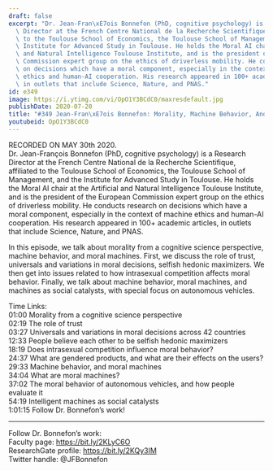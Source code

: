 ```yaml
---
draft: false
excerpt: "Dr. Jean-Fran\xE7ois Bonnefon (PhD, cognitive psychology) is a Research\
  \ Director at the French Centre National de la Recherche Scientifique, affiliated\
  \ to the Toulouse School of Economics, the Toulouse School of Management, and the\
  \ Institute for Advanced Study in Toulouse. He holds the Moral AI chair at the Artificial\
  \ and Natural Intelligence Toulouse Institute, and is the president of the European\
  \ Commission expert group on the ethics of driverless mobility. He conducts research\
  \ on decisions which have a moral component, especially in the context of machine\
  \ ethics and human-AI cooperation. His research appeared in 100+ academic articles,\
  \ in outlets that include Science, Nature, and PNAS."
id: e349
image: https://i.ytimg.com/vi/OpO1Y3BCdC0/maxresdefault.jpg
publishDate: 2020-07-20
title: "#349 Jean-Fran\xE7ois Bonnefon: Morality, Machine Behavior, And Moral Machines"
youtubeid: OpO1Y3BCdC0
---
```

RECORDED ON MAY 30th 2020.  
Dr. Jean-François Bonnefon (PhD, cognitive psychology) is a Research Director at the French Centre National de la Recherche Scientifique, affiliated to the Toulouse School of Economics, the Toulouse School of Management, and the Institute for Advanced Study in Toulouse. He holds the Moral AI chair at the Artificial and Natural Intelligence Toulouse Institute, and is the president of the European Commission expert group on the ethics of driverless mobility. He conducts research on decisions which have a moral component, especially in the context of machine ethics and human-AI cooperation. His research appeared in 100+ academic articles, in outlets that include Science, Nature, and PNAS.

In this episode, we talk about morality from a cognitive science perspective, machine behavior, and moral machines. First, we discuss the role of trust, universals and variations in moral decisions, selfish hedonic maximizers. We then get into issues related to how intrasexual competition affects moral behavior. Finally, we talk about machine behavior, moral machines, and machines as social catalysts, with special focus on autonomous vehicles.

Time Links:  
01:00  Morality from a cognitive science perspective  
02:19  The role of trust  
03:27  Universals and variations in moral decisions across 42 countries  
12:33  People believe each other to be selfish hedonic maximizers  
18:19  Does intrasexual competition influence moral behavior?  
24:37  What are gendered products, and what are their effects on the users?  
29:33  Machine behavior, and moral machines  
34:04  What are moral machines?  
37:02  The moral behavior of autonomous vehicles, and how people evaluate it  
54:19  Intelligent machines as social catalysts  
1:01:15  Follow Dr. Bonnefon’s work!

---

Follow Dr. Bonnefon’s work:  
Faculty page: https://bit.ly/2KLyC6O  
ResearchGate profile: https://bit.ly/2KQy3IM  
Twitter handle: @JFBonnefon
